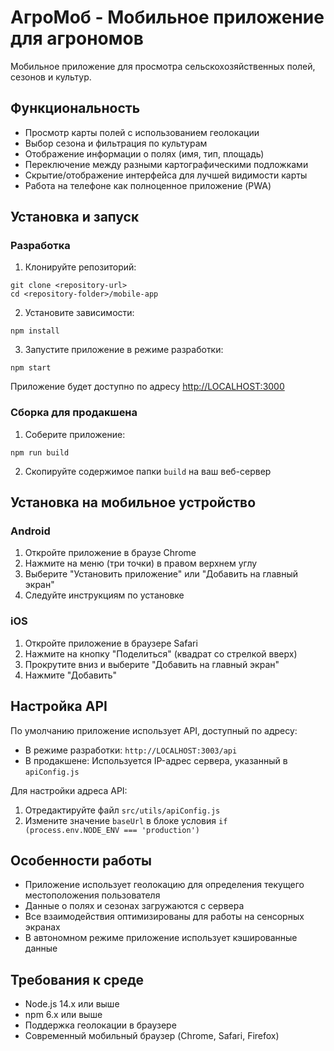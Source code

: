 # АгроМоб - Мобильное приложение для агрономов

Мобильное приложение для просмотра сельскохозяйственных полей, сезонов и культур.

## Функциональность

- Просмотр карты полей с использованием геолокации
- Выбор сезона и фильтрация по культурам
- Отображение информации о полях (имя, тип, площадь)
- Переключение между разными картографическими подложками
- Скрытие/отображение интерфейса для лучшей видимости карты
- Работа на телефоне как полноценное приложение (PWA)

## Установка и запуск

### Разработка

1. Клонируйте репозиторий:
```
git clone <repository-url>
cd <repository-folder>/mobile-app
```

2. Установите зависимости:
```
npm install
```

3. Запустите приложение в режиме разработки:
```
npm start
```

Приложение будет доступно по адресу [http://LOCALHOST:3000](http://LOCALHOST:3000)

### Сборка для продакшена

1. Соберите приложение:
```
npm run build
```

2. Скопируйте содержимое папки `build` на ваш веб-сервер

## Установка на мобильное устройство

### Android

1. Откройте приложение в браузе Chrome
2. Нажмите на меню (три точки) в правом верхнем углу
3. Выберите "Установить приложение" или "Добавить на главный экран"
4. Следуйте инструкциям по установке

### iOS

1. Откройте приложение в браузере Safari
2. Нажмите на кнопку "Поделиться" (квадрат со стрелкой вверх)
3. Прокрутите вниз и выберите "Добавить на главный экран"
4. Нажмите "Добавить"

## Настройка API

По умолчанию приложение использует API, доступный по адресу:
- В режиме разработки: `http://LOCALHOST:3003/api`
- В продакшене: Используется IP-адрес сервера, указанный в `apiConfig.js`

Для настройки адреса API:
1. Отредактируйте файл `src/utils/apiConfig.js`
2. Измените значение `baseUrl` в блоке условия `if (process.env.NODE_ENV === 'production')`

## Особенности работы

- Приложение использует геолокацию для определения текущего местоположения пользователя
- Данные о полях и сезонах загружаются с сервера
- Все взаимодействия оптимизированы для работы на сенсорных экранах
- В автономном режиме приложение использует кэшированные данные

## Требования к среде

- Node.js 14.x или выше
- npm 6.x или выше
- Поддержка геолокации в браузере
- Современный мобильный браузер (Chrome, Safari, Firefox) 